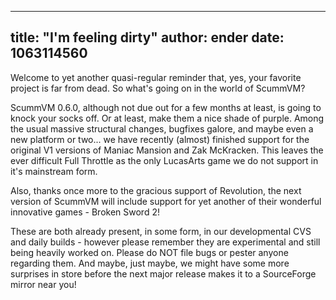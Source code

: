 
---
title: "I'm feeling dirty"
author: ender
date: 1063114560
---

Welcome to yet another quasi-regular reminder that, yes, your favorite project is far from dead. So what's going on in the world of ScummVM?

ScummVM 0.6.0, although not due out for a few months at least, is going to knock your socks off. Or at least, make them a nice shade of purple. Among the usual massive structural changes, bugfixes galore, and maybe even a new platform or two... we have recently (almost) finished support for the original V1 versions of Maniac Mansion and Zak McKracken. This leaves the ever difficult Full Throttle as the only LucasArts game we do not support in it's mainstream form.

Also, thanks once more to the gracious support of Revolution, the next version of ScummVM will include support for yet another of their wonderful innovative games - Broken Sword 2!

These are both already present, in some form, in our developmental CVS and daily builds - however please remember they are experimental and still being heavily worked on. Please do NOT file bugs or pester anyone regarding them. And maybe, just maybe, we might have some more surprises in store before the next major release makes it to a SourceForge mirror near you!

